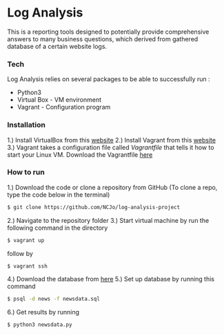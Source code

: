 # Log Analysis

This is a reporting tools designed to potentially provide comprehensive answers to many business questions, which derived from gathered database of a certain website logs.

### Tech

Log Analysis relies on several packages to be able to successfully run :

* Python3
* Virtual Box - VM environment
* Vagrant - Configuration program

### Installation

1.) Install VirtualBox from this [website](https://www.virtualbox.org/wiki/Downloads)
2.) Install Vagrant from this [website](https://www.vagrantup.com/downloads.html)
3.) Vagrant takes a configuration file called *Vagrantfile* that tells it how to start your Linux VM. Download the Vagrantfile [here](https://d17h27t6h515a5.cloudfront.net/topher/2016/August/57b5f73b_vagrantfile/vagrantfile)

### How to run
1.) Download the code or clone a repository from GitHub (To clone a repo, type the code below in the terminal)
```sh
$ git clone https://github.com/NCJo/log-analysis-project
```
2.) Navigate to the repository folder
3.) Start virtual machine by run the following command in the directory
```sh
$ vagrant up
```
follow by
```sh
$ vagrant ssh
```
4.) Download the database from [here](https://d17h27t6h515a5.cloudfront.net/topher/2016/August/57b5f748_newsdata/newsdata.zip)
5.) Set up database by running this command
```sh
$ psql -d news -f newsdata.sql
```
6.) Get results by running
```sh
$ python3 newsdata.py
```
